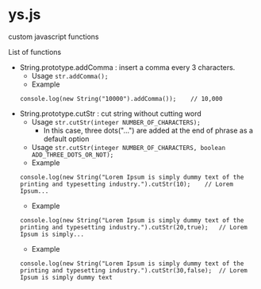 # ys.js
custom javascript functions

List of functions
- String.prototype.addComma : insert a comma every 3 characters.
	- Usage
	``str.addComma();``
	- Example
	```
	console.log(new String("10000").addComma());	// 10,000
	```
- String.prototype.cutStr : cut string without cutting word
	- Usage
	``str.cutStr(integer NUMBER_OF_CHARACTERS); `` 
		- In this case, three dots("...") are added at the end of phrase as a default option
	- Usage
	``str.cutStr(integer NUMBER_OF_CHARACTERS, boolean ADD_THREE_DOTS_OR_NOT);``
	- Example
	```
	console.log(new String("Lorem Ipsum is simply dummy text of the printing and typesetting industry.").cutStr(10);	// Lorem Ipsum...
	```
	- Example
	```
	console.log(new String("Lorem Ipsum is simply dummy text of the printing and typesetting industry.").cutStr(20,true);	// Lorem Ipsum is simply...
	```
	- Example
	```
	console.log(new String("Lorem Ipsum is simply dummy text of the printing and typesetting industry.").cutStr(30,false);	// Lorem Ipsum is simply dummy text
	```